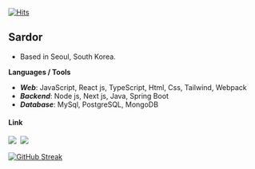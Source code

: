 [![Hits](https://hits.seeyoufarm.com/api/count/incr/badge.svg?url=https%3A%2F%2Fgithub.com%2FSardor-M%2Fhit-counter&count_bg=%230130C6&title_bg=%23C90012&icon=buzzfeed.svg&icon_color=%23E7E7E7&title=hits&edge_flat=true)](https://hits.seeyoufarm.com)


## Sardor 
- Based in Seoul, South Korea.

**Languages / Tools**
- **<i>Web</i>**: JavaScript, React js, TypeScript, Html, Css, Tailwind, Webpack 
- **<i>Backend</i>**:  Node js, Next js, Java, Spring Boot
- **<i>Database</i>**: MySql, PostgreSQL, MongoDB


#### Link 
<a href="https://sardor-m.notion.site/ad6a8b424ec347da913e7ec48db8c8a2"><img src="https://img.shields.io/badge/Resume-000000?style=flat-square&logo=Notion&logoColor=white&link=https://sardor-m.notion.site/ad6a8b424ec347da913e7ec48db8c8a2"/></a>&nbsp;
<a href="mailto:sardor0968@gmail.com"><img src="https://img.shields.io/badge/sardor0968@gmail.com-d14836?style=flat-square&logo=Gmail&logoColor=white&link=mailto:sardor0968@gmail.com"/></a>

[![GitHub Streak](https://streak-stats.demolab.com?user=Sardor-M&mode=weekly)](https://git.io/streak-stats)
